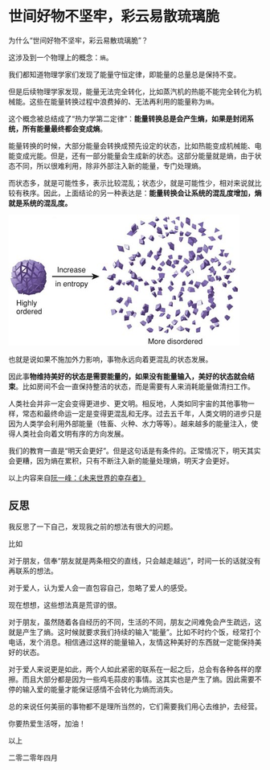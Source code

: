 # 世间好物不坚牢，彩云易散琉璃脆

为什么“世间好物不坚牢，彩云易散琉璃脆”？

这涉及到一个物理上的概念：`熵`。

我们都知道物理学家们发现了能量守恒定律，即能量的总量总是保持不变。

但是后续物理学家发现，能量无法完全转化，比如蒸汽机的热能不能完全转化为机械能。这些在能量转换过程中浪费掉的、无法再利用的能量称为`熵`。

这个概念被总结成了“热力学第二定律”：**能量转换总是会产生熵，如果是封闭系统，所有能量最终都会变成熵**。

能量转换的时候，大部分能量会转换成预先设定的状态，比如热能变成机械能、电能变成光能。但是，还有一部分能量会生成新的状态。这部分能量就是熵，由于状态不同，所以很难利用，除非外部注入新的能量，专门处理熵。

而状态多，就是可能性多，表示比较混乱；状态少，就是可能性少，相对来说就比较有秩序。因此，上面结论的另一种表达是：**能量转换会让系统的混乱度增加，熵就是系统的混乱度。**

![](./images/20200402.jpg)

也就是说如果不施加外力影响，事物永远向着更混乱的状态发展。

因此事**物维持美好的状态是需要能量的，如果没有能量输入，美好的状态就会结束**。比如房间不会一直保持整洁的状态，而是需要有人来消耗能量做清扫工作。

人类社会并非一定会变得更进步、更文明。相反地，人类如同宇宙的其他事物一样，常态和最终命运一定是变得更混乱和无序。过去五千年，人类文明的进步只是因为人类学会利用外部能量（牲畜、火种、水力等等）。越来越多的能量注入，使得人类社会向着文明有序的方向发展。

我们的教育一直是“明天会更好”。但是这句话是有条件的。正常情况下，明天其实会更糟，因为熵在累积，只有不断注入新的能量处理熵，明天才会更好。

以上内容来自[阮一峰：《未来世界的幸存者》](https://survivor.ruanyifeng.com/future/entropy.html)

## 反思

我反思了一下自己，发现我之前的想法有很大的问题。

比如

对于朋友，信奉“朋友就是两条相交的直线，只会越走越远”，时间一长的话就没有再联系的想法。

对于爱人，认为爱人会一直包容自己，忽略了爱人的感受。

现在想想，这些想法真是荒谬的很。

对于朋友，虽然随着各自经历的不同，生活的不同，朋友之间难免会产生疏远，这就是产生了熵。这时候就要求我们持续的输入“能量”。比如不时约个饭，经常打个电话，发个消息。相信通过这样的能量输入，友情这种美好的东西就一定能保持美好的状态。

对于爱人来说更是如此，两个人如此紧密的联系在一起之后，总会有各种各样的摩擦。而且大部分都是因为一些鸡毛蒜皮的事情。这其实也是产生了熵。因此需要不停的输入爱的能量才能保证感情不会转化为熵而消失。

总的来说任何美丽的事物都不是理所当然的，它们需要我们用心去维护，去经营。

你要热爱生活呀，加油！

以上

二零二零年四月
